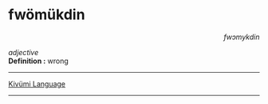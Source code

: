 
# fwömükdin

<div align="right"><i>fwɔmykdin</i></div>

*adjective*  
**Definition :** wrong  

---

[Kivümi Language](../README.md)

---
